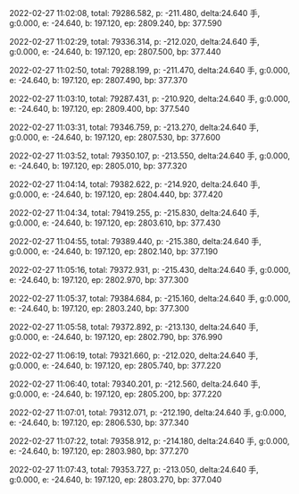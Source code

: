 2022-02-27 11:02:08, total: 79286.582, p: -211.480, delta:24.640 手, g:0.000, e: -24.640, b: 197.120, ep: 2809.240, bp: 377.590

2022-02-27 11:02:29, total: 79336.314, p: -212.020, delta:24.640 手, g:0.000, e: -24.640, b: 197.120, ep: 2807.500, bp: 377.440

2022-02-27 11:02:50, total: 79288.199, p: -211.470, delta:24.640 手, g:0.000, e: -24.640, b: 197.120, ep: 2807.490, bp: 377.370

2022-02-27 11:03:10, total: 79287.431, p: -210.920, delta:24.640 手, g:0.000, e: -24.640, b: 197.120, ep: 2809.400, bp: 377.540

2022-02-27 11:03:31, total: 79346.759, p: -213.270, delta:24.640 手, g:0.000, e: -24.640, b: 197.120, ep: 2807.530, bp: 377.600

2022-02-27 11:03:52, total: 79350.107, p: -213.550, delta:24.640 手, g:0.000, e: -24.640, b: 197.120, ep: 2805.010, bp: 377.320

2022-02-27 11:04:14, total: 79382.622, p: -214.920, delta:24.640 手, g:0.000, e: -24.640, b: 197.120, ep: 2804.440, bp: 377.420

2022-02-27 11:04:34, total: 79419.255, p: -215.830, delta:24.640 手, g:0.000, e: -24.640, b: 197.120, ep: 2803.610, bp: 377.430

2022-02-27 11:04:55, total: 79389.440, p: -215.380, delta:24.640 手, g:0.000, e: -24.640, b: 197.120, ep: 2802.140, bp: 377.190

2022-02-27 11:05:16, total: 79372.931, p: -215.430, delta:24.640 手, g:0.000, e: -24.640, b: 197.120, ep: 2802.970, bp: 377.300

2022-02-27 11:05:37, total: 79384.684, p: -215.160, delta:24.640 手, g:0.000, e: -24.640, b: 197.120, ep: 2803.240, bp: 377.300

2022-02-27 11:05:58, total: 79372.892, p: -213.130, delta:24.640 手, g:0.000, e: -24.640, b: 197.120, ep: 2802.790, bp: 376.990

2022-02-27 11:06:19, total: 79321.660, p: -212.020, delta:24.640 手, g:0.000, e: -24.640, b: 197.120, ep: 2805.740, bp: 377.220

2022-02-27 11:06:40, total: 79340.201, p: -212.560, delta:24.640 手, g:0.000, e: -24.640, b: 197.120, ep: 2805.200, bp: 377.220

2022-02-27 11:07:01, total: 79312.071, p: -212.190, delta:24.640 手, g:0.000, e: -24.640, b: 197.120, ep: 2806.530, bp: 377.340

2022-02-27 11:07:22, total: 79358.912, p: -214.180, delta:24.640 手, g:0.000, e: -24.640, b: 197.120, ep: 2803.980, bp: 377.270

2022-02-27 11:07:43, total: 79353.727, p: -213.050, delta:24.640 手, g:0.000, e: -24.640, b: 197.120, ep: 2803.270, bp: 377.040